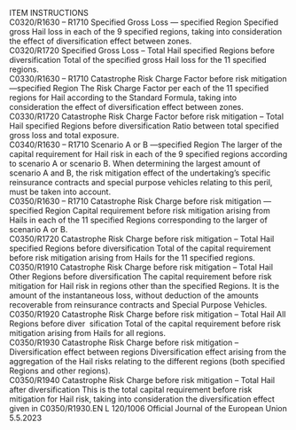 
ITEM  INSTRUCTIONS  
C0320/R1630 – 
R1710  Specified Gross Loss — 
specified Region  Specified gross Hail loss in each of the 9 specified regions, taking into 
consideration the effect of diversification effect between zones.  
C0320/R1720  Specified Gross Loss – Total 
Hail specified Regions before 
diversification  Total of the specified gross Hail loss for the 11 specified regions.  
C0330/R1630 – 
R1710  Catastrophe Risk Charge 
Factor before risk mitigation 
—specified Region  The Risk Charge Factor per each of the 11 specified regions for Hail according to 
the Standard Formula, taking into consideration the effect of diversification effect 
between zones.  
C0330/R1720  Catastrophe Risk Charge 
Factor before risk mitigation – 
Total Hail specified Regions 
before diversification  Ratio between total specified gross loss and total exposure.  
C0340/R1630 – 
R1710  Scenario A or B —specified 
Region  The larger of the capital requirement for Hail risk in each of the 9 specified 
regions according to scenario A or scenario B. 
When determining the largest amount of scenario A and B, the risk mitigation 
effect of the undertaking’s specific reinsurance contracts and special purpose 
vehicles relating to this peril, must be taken into account.  
C0350/R1630 – 
R1710  Catastrophe Risk Charge 
before risk mitigation — 
specified Region  Capital requirement before risk mitigation arising from Hails in each of the 11 
specified Regions corresponding to the larger of scenario A or B.  
C0350/R1720  Catastrophe Risk Charge 
before risk mitigation – Total 
Hail specified Regions before 
diversification  Total of the capital requirement before risk mitigation arising from Hails for the 
11 specified regions.  
C0350/R1910  Catastrophe Risk Charge 
before risk mitigation – Total 
Hail Other Regions before 
diversification  The capital requirement before risk mitigation for Hail risk in regions other than 
the specified Regions. It is the amount of the instantaneous loss, without 
deduction of the amounts recoverable from reinsurance contracts and Special 
Purpose Vehicles.  
C0350/R1920  Catastrophe Risk Charge 
before risk mitigation – Total 
Hail All Regions before diver ­
sification  Total of the capital requirement before risk mitigation arising from Hails for all 
regions.  
C0350/R1930  Catastrophe Risk Charge 
before risk mitigation – 
Diversification effect between 
regions  Diversification effect arising from the aggregation of the Hail risks relating to the 
different regions (both specified Regions and other regions).  
C0350/R1940  Catastrophe Risk Charge 
before risk mitigation – Total 
Hail after diversification  This is the total capital requirement before risk mitigation for Hail risk, taking into 
consideration the diversification effect given in C0350/R1930.EN  L 120/1006 Official Journal of the European Union 5.5.2023